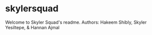# skylersquad

Welcome to Skyler Squad's readme.
Authors: Hakeem Shibly, Skyler Yesiltepe, & Hannan Ajmal
